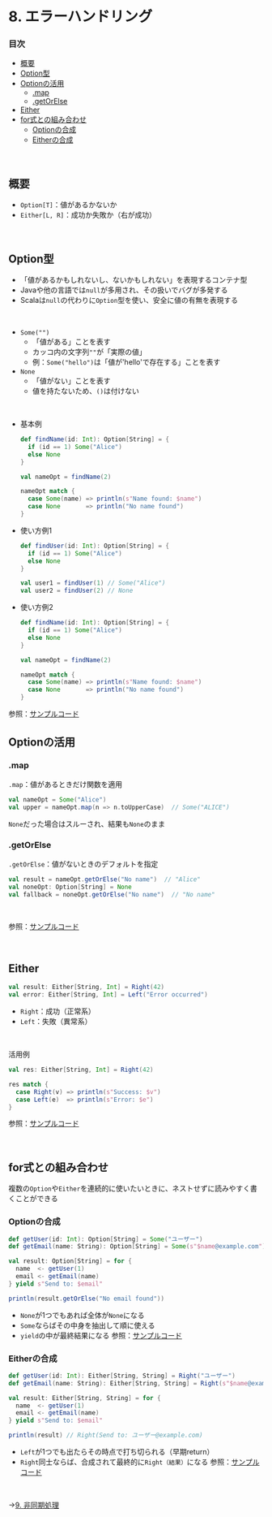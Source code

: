 # 8. エラーハンドリング

### 目次

- [概要](#概要)
- [Option型](#option型)
- [Optionの活用](#optionの活用)
  - [.map](#map)
  - [.getOrElse](#getorelse)
- [Either](#either)
- [for式との組み合わせ](#for式との組み合わせ)
  - [Optionの合成](#optionの合成)
  - [Eitherの合成](#eitherの合成)

<br>

## 概要

- `Option[T]`：値があるかないか
- `Either[L, R]`：成功か失敗か（右が成功）

<br>

## Option型

- 「値があるかもしれないし、ないかもしれない」を表現するコンテナ型
- Javaや他の言語では`null`が多用され、その扱いでバグが多発する
- Scalaは`null`の代わりに`Option`型を使い、安全に値の有無を表現する

<br>

- `Some("")`
  - 「値がある」ことを表す
  - カッコ内の文字列`""`が「実際の値」
  - 例：`Some("hello")`は「値が'hello'で存在する」ことを表す
- `None`
  - 「値がない」ことを表す
  - 値を持たないため、`()`は付けない

<br>

- 基本例
  
  ```scala
  def findName(id: Int): Option[String] = {
    if (id == 1) Some("Alice")
    else None
  }

  val nameOpt = findName(2)

  nameOpt match {
    case Some(name) => println(s"Name found: $name")
    case None       => println("No name found")
  }
  ```

- 使い方例1

  ```scala
  def findUser(id: Int): Option[String] = {
    if (id == 1) Some("Alice")
    else None
  }

  val user1 = findUser(1) // Some("Alice")
  val user2 = findUser(2) // None
  ```

- 使い方例2

  ```scala
  def findName(id: Int): Option[String] = {
    if (id == 1) Some("Alice")
    else None
  }

  val nameOpt = findName(2)

  nameOpt match {
    case Some(name) => println(s"Name found: $name")
    case None       => println("No name found")
  }
  ```

参照：[サンプルコード](00_sample_codes.md#8-option型)

## Optionの活用

### .map

`.map`：値があるときだけ関数を適用
  
```scala
val nameOpt = Some("Alice")
val upper = nameOpt.map(n => n.toUpperCase)  // Some("ALICE")
```
`None`だった場合はスルーされ、結果も`None`のまま

### .getOrElse

`.getOrElse`：値がないときのデフォルトを指定

```scala
val result = nameOpt.getOrElse("No name")  // "Alice"
val noneOpt: Option[String] = None
val fallback = noneOpt.getOrElse("No name")  // "No name"
```

<br>

参照：[サンプルコード](00_sample_codes.md#8-option型の活用)

<br>

## Either

```scala
val result: Either[String, Int] = Right(42)
val error: Either[String, Int] = Left("Error occurred")
```

- `Right`：成功（正常系）
- `Left`：失敗（異常系）

<br>

活用例

```scala
val res: Either[String, Int] = Right(42)

res match {
  case Right(v) => println(s"Success: $v")
  case Left(e)  => println(s"Error: $e")
}
```

参照：[サンプルコード](00_sample_codes.md#8-either)

<br>

## for式との組み合わせ

複数の`Option`や`Either`を連続的に使いたいときに、ネストせずに読みやすく書くことができる

### Optionの合成

```scala
def getUser(id: Int): Option[String] = Some("ユーザー")
def getEmail(name: String): Option[String] = Some(s"$name@example.com")

val result: Option[String] = for {
  name  <- getUser(1)
  email <- getEmail(name)
} yield s"Send to: $email"

println(result.getOrElse("No email found"))
```

- `None`が1つでもあれば全体が`None`になる
- `Some`ならばその中身を抽出して順に使える
- `yield`の中が最終結果になる
参照：[サンプルコード](00_sample_codes.md#8-optionの合成処理)

### Eitherの合成

```scala
def getUser(id: Int): Either[String, String] = Right("ユーザー")
def getEmail(name: String): Either[String, String] = Right(s"$name@example.com")

val result: Either[String, String] = for {
  name  <- getUser(1)
  email <- getEmail(name)
} yield s"Send to: $email"

println(result) // Right(Send to: ユーザー@example.com)
```

- `Left`が1つでも出たらその時点で打ち切られる（早期return）
- `Right`同士ならば、合成されて最終的に`Right（結果）`になる
参照：[サンプルコード](00_sample_codes.md#8-eitherの合成処理)

<br>

→[9. 非同期処理](09_future.md)